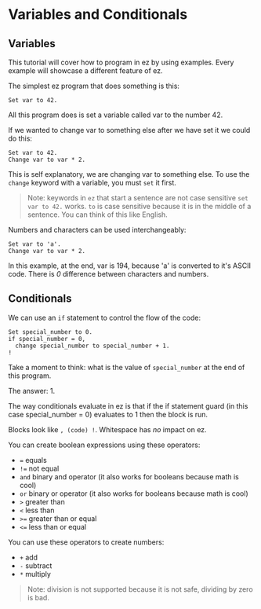 # Variables and Conditionals

## Variables

This tutorial will cover how to program in ez by using examples. Every example will showcase a different feature of ez.

The simplest ez program that does something is this:
```
Set var to 42.
```

All this program does is set a variable called var to the number 42.

If we wanted to change var to something else after we have set it we could do this:
```
Set var to 42.
Change var to var * 2.
```

This is self explanatory, we are changing var to something else. To use the `change` keyword with a variable, you must `set` it first.

> Note: keywords in `ez` that start a sentence are not case sensitive `set var to 42.` works. `to` is case sensitive because it is in the middle of a sentence. You can think of this like English.

Numbers and characters can be used interchangeably:
```
Set var to 'a'.
Change var to var * 2.
```
In this example, at the end, var is 194, because 'a' is converted to it's ASCII code. There is *0* difference between characters and numbers.

## Conditionals

We can use an `if` statement to control the flow of the code:

```
Set special_number to 0.
if special_number = 0,
  change special_number to special_number + 1.
!
```

Take a moment to think: what is the value of `special_number` at the end of this program.

The answer: 1.

The way conditionals evaluate in ez is that if the if statement guard (in this case special_number = 0) evaluates to 1 then the block is run.

Blocks look like `, (code) !`. Whitespace has *no* impact on ez.

You can create boolean expressions using these operators:
- `=` equals
- `!=` not equal
- `and` binary and operator (it also works for booleans because math is cool)
- `or` binary or operator (it also works for booleans because math is cool)
- `>` greater than
- `<` less than
- `>=` greater than or equal
- `<=` less than or equal

You can use these operators to create numbers:
- `+` add
- `-` subtract
- `*` multiply
> Note: division is not supported because it is not safe, dividing by zero is bad.
